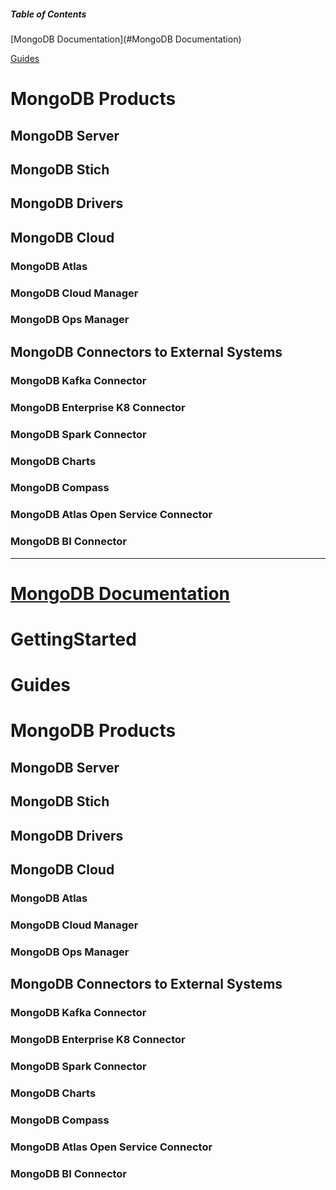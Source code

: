 ##### Table of Contents


[MongoDB Documentation](#MongoDB Documentation)


[Guides](Guides)



# MongoDB Products

## MongoDB Server
## MongoDB Stich 
## MongoDB Drivers


## MongoDB Cloud
### MongoDB Atlas
### MongoDB Cloud Manager
### MongoDB Ops Manager

## MongoDB Connectors to External Systems
### MongoDB Kafka Connector
### MongoDB Enterprise K8 Connector
### MongoDB Spark Connector
### MongoDB Charts
### MongoDB Compass
### MongoDB Atlas Open Service Connector
### MongoDB BI Connector

----
# [MongoDB Documentation](https://docs.mongodb.com/)


# GettingStarted


# Guides

# MongoDB Products

## MongoDB Server
## MongoDB Stich 
## MongoDB Drivers


## MongoDB Cloud
### MongoDB Atlas
### MongoDB Cloud Manager
### MongoDB Ops Manager

## MongoDB Connectors to External Systems
### MongoDB Kafka Connector
### MongoDB Enterprise K8 Connector
### MongoDB Spark Connector
### MongoDB Charts
### MongoDB Compass
### MongoDB Atlas Open Service Connector
### MongoDB BI Connector

